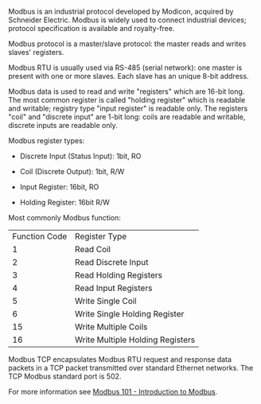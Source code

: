 Modbus is an industrial protocol developed by Modicon, acquired by Schneider Electric. Modbus is widely used to connect industrial devices; protocol specification is available and royalty-free.

Modbus protocol is a master/slave protocol: the master reads and writes slaves' registers.

Modbus RTU is usually used via RS-485 (serial network): one master is present with one or more slaves. Each slave has an unique 8-bit address. 

Modbus data is used to read and write "registers" which are 16-bit long. The most common register is called "holding register" which is readable and writable; registry type "input register" is readable only. The registers "coil" and "discrete input" are 1-bit long: coils are readable and writable, discrete inputs are readable only.

Modbus register types:

- Discrete Input (Status Input): 1bit, RO
    
- Coil (Discrete Output): 1bit, R/W
    
- Input Register: 16bit, RO
    
- Holding Register: 16bit R/W
    

Most commonly Modbus function:

|   |   |
|---|---|
|Function Code|Register Type|
|1|Read Coil|
|2|Read Discrete Input|
|3|Read Holding Registers|
|4|Read Input Registers|
|5|Write Single Coil|
|6|Write Single Holding Register|
|15|Write Multiple Coils|
|16|Write Multiple Holding Registers|

Modbus TCP encapsulates Modbus RTU request and response data packets in a TCP packet transmitted over standard Ethernet networks. The TCP Modbus standard port is 502.

For more information see [Modbus 101 - Introduction to Modbus](https://www.csimn.com/CSI_pages/Modbus101.html).